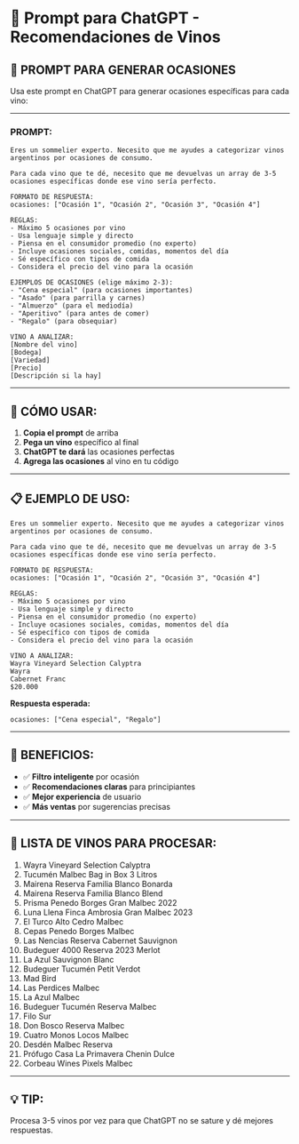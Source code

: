 # 🤖 Prompt para ChatGPT - Recomendaciones de Vinos

## 📝 **PROMPT PARA GENERAR OCASIONES**

Usa este prompt en ChatGPT para generar ocasiones específicas para cada vino:

---

### **PROMPT:**

```
Eres un sommelier experto. Necesito que me ayudes a categorizar vinos argentinos por ocasiones de consumo.

Para cada vino que te dé, necesito que me devuelvas un array de 3-5 ocasiones específicas donde ese vino sería perfecto.

FORMATO DE RESPUESTA:
ocasiones: ["Ocasión 1", "Ocasión 2", "Ocasión 3", "Ocasión 4"]

REGLAS:
- Máximo 5 ocasiones por vino
- Usa lenguaje simple y directo
- Piensa en el consumidor promedio (no experto)
- Incluye ocasiones sociales, comidas, momentos del día
- Sé específico con tipos de comida
- Considera el precio del vino para la ocasión

EJEMPLOS DE OCASIONES (elige máximo 2-3):
- "Cena especial" (para ocasiones importantes)
- "Asado" (para parrilla y carnes)
- "Almuerzo" (para el mediodía)
- "Aperitivo" (para antes de comer)
- "Regalo" (para obsequiar)

VINO A ANALIZAR:
[Nombre del vino]
[Bodega]
[Variedad]
[Precio]
[Descripción si la hay]
```

---

## 🎯 **CÓMO USAR:**

1. **Copia el prompt** de arriba
2. **Pega un vino** específico al final
3. **ChatGPT te dará** las ocasiones perfectas
4. **Agrega las ocasiones** al vino en tu código

---

## 📋 **EJEMPLO DE USO:**

```
Eres un sommelier experto. Necesito que me ayudes a categorizar vinos argentinos por ocasiones de consumo.

Para cada vino que te dé, necesito que me devuelvas un array de 3-5 ocasiones específicas donde ese vino sería perfecto.

FORMATO DE RESPUESTA:
ocasiones: ["Ocasión 1", "Ocasión 2", "Ocasión 3", "Ocasión 4"]

REGLAS:
- Máximo 5 ocasiones por vino
- Usa lenguaje simple y directo
- Piensa en el consumidor promedio (no experto)
- Incluye ocasiones sociales, comidas, momentos del día
- Sé específico con tipos de comida
- Considera el precio del vino para la ocasión

VINO A ANALIZAR:
Wayra Vineyard Selection Calyptra
Wayra
Cabernet Franc
$20.000
```

**Respuesta esperada:**
```
ocasiones: ["Cena especial", "Regalo"]
```

---

## 🚀 **BENEFICIOS:**

- ✅ **Filtro inteligente** por ocasión
- ✅ **Recomendaciones claras** para principiantes
- ✅ **Mejor experiencia** de usuario
- ✅ **Más ventas** por sugerencias precisas

---

## 📝 **LISTA DE VINOS PARA PROCESAR:**

1. Wayra Vineyard Selection Calyptra
2. Tucumén Malbec Bag in Box 3 Litros
3. Mairena Reserva Familia Blanco Bonarda
4. Mairena Reserva Familia Blanco Blend
5. Prisma Penedo Borges Gran Malbec 2022
6. Luna Llena Finca Ambrosia Gran Malbec 2023
7. El Turco Alto Cedro Malbec
8. Cepas Penedo Borges Malbec
9. Las Nencias Reserva Cabernet Sauvignon
10. Budeguer 4000 Reserva 2023 Merlot
11. La Azul Sauvignon Blanc
12. Budeguer Tucumén Petit Verdot
13. Mad Bird
14. Las Perdices Malbec
15. La Azul Malbec
16. Budeguer Tucumén Reserva Malbec
17. Filo Sur
18. Don Bosco Reserva Malbec
19. Cuatro Monos Locos Malbec
20. Desdén Malbec Reserva
21. Prófugo Casa La Primavera Chenin Dulce
22. Corbeau Wines Pixels Malbec

---

## 💡 **TIP:**

Procesa 3-5 vinos por vez para que ChatGPT no se sature y dé mejores respuestas.
